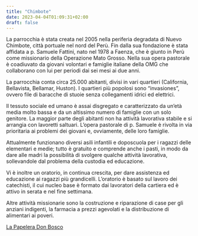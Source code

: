 ```yaml
---
title: "Chimbote"
date: 2023-04-04T01:09:31+02:00
draft: false
---
```


La parrocchia è stata creata nel 2005 nella periferia degradata di Nuevo Chimbote, città portuale nel nord del Perù. Fin dalla sua fondazione è stata affidata a p. Samuele Fattini, nato nel 1978 a Faenza, che è giunto in Perù come missionario della Operazione Mato Grosso. Nella sua opera pastorale è coadiuvato da giovani volontari e famiglie italiane della OMG che collaborano con lui per periodi dai sei mesi ai due anni.

La parrocchia conta circa 25.000 abitanti, divisi in vari quartieri (California, Bellavista, Bellamar, Huston). I quartieri più popolosi sono “invasiones”, ovvero file di baracche di stuoie senza collegamenti idrici ed elettrici.

Il tessuto sociale ed umano è assai disgregato e caratterizzato da un’età media molto bassa e da un altissimo numero di famiglie con un solo genitore. La maggior parte degli abitanti non ha attività lavorativa stabile e si arrangia con lavoretti saltuari.
L’opera pastorale di p. Samuele è rivolta in via prioritaria ai problemi dei giovani e, ovviamente, delle loro famiglie.

Attualmente funzionano diversi asili infantili e doposcuola per i ragazzi delle elementari e medie; tutto è gratuito e comprende anche i pasti, in modo da dare alle madri la possibilità di svolgere qualche attività lavorativa, sollevandole dal problema della custodia ed educazione.

Vi è inoltre un oratorio, in continua crescita, per dare assistenza ed educazione ai ragazzi più grandicelli. L’oratorio è basato sul lavoro dei catechisti, il cui nucleo base è formato dai lavoratori della cartiera ed è attivo in serata e nel fine settimana.

Altre attività missionarie sono la costruzione e riparazione di case per gli anziani indigenti, la farmacia a prezzi agevolati e la distribuzione di alimentari ai poveri.

[La Papelera Don Bosco](http://www.cartaamanonelleande.org/)